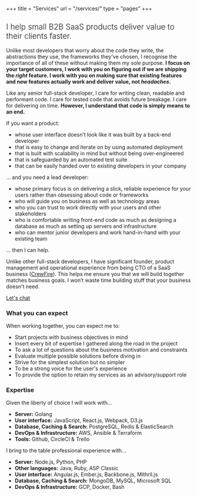 +++
title = "Services"
url = "/services/"
type = "pages"
+++

<h2 style="font-weight:300;">
  I help small B2B SaaS products deliver value to their clients faster.
</h2>

Unlike most developers that worry about the code they write, the abstractions they use,
the frameworks they've chosen, I recognise the importance of all of these without
making them my sole purpose. **I focus on your target customers, I work with you on
figuring out if we are shipping the _right_ feature. I work with you on making sure
that existing features and new features actually work and deliver value, not _headaches_.**

Like any senior full-stack developer, I care for writing clean, readable and performant code.
I care for tested code that avoids future breakage. I care for delivering on time. **However,
I understand that code is simply means to an end.**

If you want a product:

- whose user interface doesn’t look like it was built by a back-end developer
- that is easy to change and iterate on by using automated deployment
- that is built with scalability in mind but without being over-engineered
- that is safeguarded by an automated test suite
- that can be easily handed over to existing developers in your company

… and you need a lead developer:

- whose primary focus is on delivering a slick, reliable experience for your users rather
than obsessing about code or frameworks
- who will guide you on business as well as technology areas
- who you can trust to work directly with your users and other stakeholders
- who is comfortable writing front-end code as much as designing a database as much as setting up servers and infrastructure
- who can mentor junior developers and work hand-in-hand with your existing team

… then I can help.

Unlike other full-stack developers, I have significant founder, product management and operational experience from being CTO of a SaaS business ([CrewFire](https://crewfire.com/)). This helps me ensure you that we will build together matches business goals. I won’t waste time building stuff that your business doesn't need.

<div class="text-center">
  <a href="/contact/" class="button">Let's chat</a>
</div>

### What you can expect

When working together, you can expect me to:

- Start projects with business objectives in mind
- Insert every bit of expertise I gathered along the road in the project
- To ask a lot of questions about the business motivation and constraints
- Evaluate multiple possible solutions before diving in
- Strive for the simplest solution but no simpler
- To be a strong voice for the user's experience
- To provide the option to retain my services as an advisory/support role

### Expertise

Given the liberty of choice I will work with...

- **Server:** Golang
- **User interface:** JavaScript, React.js, Webpack, D3.js
- **Database, Caching & Search:** PostgreSQL, Redis & ElasticSearch
- **DevOps & Infrastructure:** AWS, Ansible & Terraform
- **Tools:** Github, CircleCI & Trello

I bring to the table professional experience with...

- **Server:** Node.js, Python, PHP
- **Other languages:** Java, Ruby, ASP Classic
- **User interface:** Angular.js, Ember.js, Backbone.js, Mithril.js
- **Database, Caching & Search:** MongoDB, MySQL, Microsoft SQL
- **DevOps & Infrastructure:** GCP, Docker, Bash

